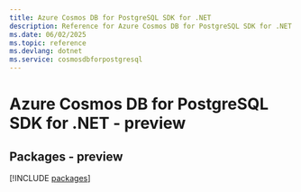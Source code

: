 ```yaml
---
title: Azure Cosmos DB for PostgreSQL SDK for .NET
description: Reference for Azure Cosmos DB for PostgreSQL SDK for .NET
ms.date: 06/02/2025
ms.topic: reference
ms.devlang: dotnet
ms.service: cosmosdbforpostgresql
---
```

# Azure Cosmos DB for PostgreSQL SDK for .NET - preview
## Packages - preview
[!INCLUDE [packages](cosmos-db-for-postgresql-index.md)]